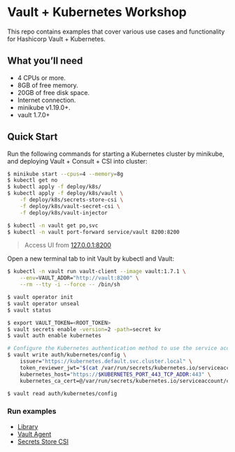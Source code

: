 # Vault + Kubernetes Workshop
This repo contains examples that cover various use cases and functionality for Hashicorp Vault + Kubernetes.

## What you’ll need

* 4 CPUs or more.
* 8GB of free memory.
* 20GB of free disk space.
* Internet connection.
* minikube v1.19.0+.
* vault 1.7.0+

## Quick Start
Run the following commands for starting a Kubernetes cluster by minikube, and deploying Vault + Consult + CSI into cluster:

```sh
$ minikube start --cpus=4 --memory=8g
$ kubectl get no
$ kubectl apply -f deploy/k8s/
$ kubectl apply -f deploy/k8s/vault \
    -f deploy/k8s/secrets-store-csi \
    -f deploy/k8s/vault-secret-csi \
    -f deploy/k8s/vault-injector

$ kubectl -n vault get po,svc
$ kubectl -n vault port-forward service/vault 8200:8200
```
> Access UI from [127.0.0.1:8200](http://127.0.0.1:8200/ui/)

Open a new terminal tab to init Vault by kubectl and Vault:

```sh
$ kubectl -n vault run vault-client --image vault:1.7.1 \
    --env=VAULT_ADDR="http://vault:8200" \
    --rm --tty -i --force -- /bin/sh

$ vault operator init
$ vault operator unseal
$ vault status

$ export VAULT_TOKEN=<ROOT_TOKEN>
$ vault secrets enable -version=2 -path=secret kv
$ vault auth enable kubernetes

# Configure the Kubernetes authentication method to use the service account token:
$ vault write auth/kubernetes/config \
    issuer="https://kubernetes.default.svc.cluster.local" \
    token_reviewer_jwt="$(cat /var/run/secrets/kubernetes.io/serviceaccount/token)" \
    kubernetes_host="https://$KUBERNETES_PORT_443_TCP_ADDR:443" \
    kubernetes_ca_cert=@/var/run/secrets/kubernetes.io/serviceaccount/ca.crt

$ vault read auth/kubernetes/config
```

### Run examples

- [Library](examples/library)
- [Vault Agent](examples/vault-agent)
- [Secrets Store CSI](examples/secrets-store-csi)